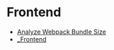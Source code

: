 # Frontend

- [Analyze Webpack Bundle Size](analyze-webpack-bundle-size.md)
- [_Frontend](_frontend.md)
